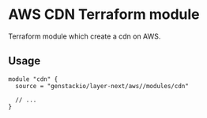 # AWS CDN Terraform module

Terraform module which create a cdn on AWS.

## Usage

```hcl
module "cdn" {
  source = "genstackio/layer-next/aws//modules/cdn"

  // ...
}
```
